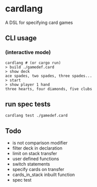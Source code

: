 # cardlang

A DSL for specifying card games

## CLI usage
### (interactive mode)
```
cardlang # (or cargo run)
> build ./gamedef.card
> show deck
ace spades, two spades, three spades...
> start
> show player 1 hand
three hearts, four diamonds, five clubs
```

## run spec tests
```
cardlang test ./gamedef.card
```

## Todo
- is not comparison modifier
- filter deck in declaration
- limit on stack transfer
- user defined functions
- switch statements
- specify cards on transfer
- cards_in_stack inbuilt function
- spec test